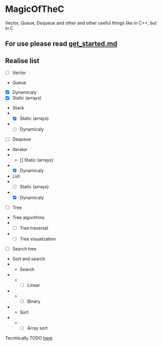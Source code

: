 # MagicOfTheC
Vector, Queue, Dequeue and other and other useful things like in C++, but in C

## For use please read [get_started.md](./get_started.md)


## Realise list
-  [ ] Vector
- Queue
- [x] Dynamicaly
- [x] Static (arrays)
- Stack
- - [x] Static (arrays)
- - [ ] Dynamicaly
- [ ] Dequeue
- Iterator
- - [] Static (arrays)
- - [x] Dynamicaly
- List
- - [ ] Static (arrays)
- - [x] Dynamicaly
- [ ] Tree
- Tree algorithms
- - [ ] Tree traversal
- - [ ] Tree visualization
- [ ] Search tree
- Sort and search
- - Search
- - - [ ] Linear
- - - [ ] Binary
- - Sort
- - - [ ] Array sort

Tecnhically TODO [here](./TODO.md)